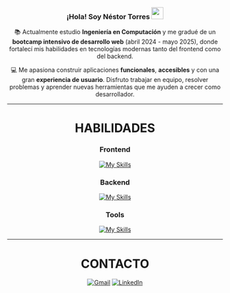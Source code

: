 <h3 align="center">
  ¡Hola! Soy Néstor Torres
  <img src="https://media.giphy.com/media/hvRJCLFzcasrR4ia7z/giphy.gif" width="28">
</h3>

<div align="center">

<p align="center" style="max-width: 600px;">
📚 Actualmente estudio <strong>Ingeniería en Computación</strong> y me gradué de un <strong>bootcamp intensivo de desarrollo web</strong> (abril 2024 - mayo 2025), donde fortalecí mis habilidades en tecnologías modernas tanto del frontend como del backend.
</p>

<p align="center" style="max-width: 600px;">
💻 Me apasiona construir aplicaciones <strong>funcionales</strong>, <strong>accesibles</strong> y con una gran <strong>experiencia de usuario</strong>. Disfruto trabajar en equipo, resolver problemas y aprender nuevas herramientas que me ayuden a crecer como desarrollador.
</p>


</div>


----

<div align=center>
<h1>HABILIDADES</h1>

### Frontend
[![My Skills](https://skillicons.dev/icons?i=html,css,tailwind,js,react,vite,webpack)](https://skillicons.dev)



### Backend
[![My Skills](https://skillicons.dev/icons?i=nodejs,express,mongodb)](https://skillicons.dev)


### Tools
[![My Skills](https://skillicons.dev/icons?i=vscode,git,github,npm,postman)](https://skillicons.dev)



---

<div align="center">
<h1>CONTACTO</h1>
<a href="mailto:nestorreswd@gmail.com"><img alt="Gmail" src="https://img.shields.io/badge/Gmail-D14836?style=for-the-badge&logo=gmail&logoColor=white" /></a>
<a href="https://www.linkedin.com/in/nestorreswd/">
  <img alt="LinkedIn" src="https://img.shields.io/badge/linkedin-%230077B5.svg?style=for-the-badge&logo=linkedin&logoColor=white" />
</a>

</a>
</div>

